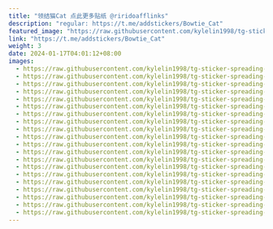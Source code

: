```yaml
---
title: "领结猫Cat 点此更多贴纸 @riridoafflinks"
description: "regular: https://t.me/addstickers/Bowtie_Cat"
featured_image: "https://raw.githubusercontent.com/kylelin1998/tg-sticker-spreading-worldwide-images/main/img/aee3bd0d-b983-45a9-8463-a8e5fe71368a.jpg"
link: "https://t.me/addstickers/Bowtie_Cat"
weight: 3
date: 2024-01-17T04:01:12+08:00
images:
  - https://raw.githubusercontent.com/kylelin1998/tg-sticker-spreading-worldwide-images/main/img/aee3bd0d-b983-45a9-8463-a8e5fe71368a.jpg
  - https://raw.githubusercontent.com/kylelin1998/tg-sticker-spreading-worldwide-images/main/img/c0d59a66-cb4c-494f-ad27-da904b5b9879.jpg
  - https://raw.githubusercontent.com/kylelin1998/tg-sticker-spreading-worldwide-images/main/img/3f054395-7d12-4a00-9c12-ceb0226298e4.jpg
  - https://raw.githubusercontent.com/kylelin1998/tg-sticker-spreading-worldwide-images/main/img/84902dd7-214e-4d2e-9213-fb2e007da539.jpg
  - https://raw.githubusercontent.com/kylelin1998/tg-sticker-spreading-worldwide-images/main/img/d877d6f1-14ec-4722-a895-5e07fd467cb5.jpg
  - https://raw.githubusercontent.com/kylelin1998/tg-sticker-spreading-worldwide-images/main/img/1a28d22b-b56a-43f4-b0b7-da444ea8b1b7.jpg
  - https://raw.githubusercontent.com/kylelin1998/tg-sticker-spreading-worldwide-images/main/img/141d1c05-2ea1-41f1-95de-7034fde4b4e4.jpg
  - https://raw.githubusercontent.com/kylelin1998/tg-sticker-spreading-worldwide-images/main/img/e497fb49-2c11-4d7e-abcd-08a45f33c437.jpg
  - https://raw.githubusercontent.com/kylelin1998/tg-sticker-spreading-worldwide-images/main/img/d0e7adc3-9093-461f-8151-e7da45dc5d8f.jpg
  - https://raw.githubusercontent.com/kylelin1998/tg-sticker-spreading-worldwide-images/main/img/a7de66bd-9c44-43b4-86fe-eccd4619c3bb.jpg
  - https://raw.githubusercontent.com/kylelin1998/tg-sticker-spreading-worldwide-images/main/img/22b8f805-da4f-439d-b9cd-e5382c527f18.jpg
  - https://raw.githubusercontent.com/kylelin1998/tg-sticker-spreading-worldwide-images/main/img/0703762d-2571-4785-9c60-a37a4f8caf2f.jpg
  - https://raw.githubusercontent.com/kylelin1998/tg-sticker-spreading-worldwide-images/main/img/5c660e60-4ac3-42b1-a73a-6aa05d1baee5.jpg
  - https://raw.githubusercontent.com/kylelin1998/tg-sticker-spreading-worldwide-images/main/img/3648c3ad-7662-4a65-9cb6-b0b69b42f0f6.jpg
  - https://raw.githubusercontent.com/kylelin1998/tg-sticker-spreading-worldwide-images/main/img/a2f37b68-5d56-46a7-b9a1-8793873fbb66.jpg
  - https://raw.githubusercontent.com/kylelin1998/tg-sticker-spreading-worldwide-images/main/img/255df62d-d733-4c57-9066-424ed2ad773c.jpg
  - https://raw.githubusercontent.com/kylelin1998/tg-sticker-spreading-worldwide-images/main/img/d8c3d1b9-e561-4f31-aa58-21b51446d1d5.jpg
  - https://raw.githubusercontent.com/kylelin1998/tg-sticker-spreading-worldwide-images/main/img/284190b1-7bac-48bf-a13f-f6cb7c82d3f2.jpg
  - https://raw.githubusercontent.com/kylelin1998/tg-sticker-spreading-worldwide-images/main/img/c78ba9fb-4cea-4304-83a0-7ba160594849.jpg
  - https://raw.githubusercontent.com/kylelin1998/tg-sticker-spreading-worldwide-images/main/img/5cae5143-c3d6-43bc-b86d-bdda7fd85a43.jpg
---
```

